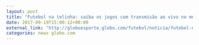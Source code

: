 ```yaml
---
layout: post
title: "Futebol na telinha: saiba os jogos com transmisão ao vivo no meio de semana"
date: 2017-09-19T15:00:12+00:00
external_link: "http://globoesporte.globo.com/futebol/noticia/futebol-na-telinha-saiba-os-jogos-com-transmissao-ao-vivo-no-meio-de-semana.ghtml"
categories: news globo.com
---
```

